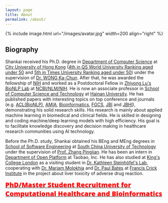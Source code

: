 ```yaml
---
layout: page
title: About
permalink: /about/
---
```


{% include image.html url="/images/avatar.jpg" width=200 align="right" %}

## Biography
Shankai received his Ph.D. degree in [Department of Computer Science](https://www.cs.cityu.edu.hk/) at [City University of Hong Kong](http://www.cityu.edu.hk/) ([4th in QS World University Ranking aged under 50](http://www.topuniversities.com/top-50-under-50) and [5th in Times University Ranking aged under 50](https://www.timeshighereducation.com/student/best-universities/best-young-universities-world)) under the supervision of [Dr. WONG Ka-Chun](http://www6.cityu.edu.hk/stfprofile/kc.w.htm). After that, he was awarded the fellowship of [NIH](https://www.nih.gov/) and worked as a Postdoctoral Fellow in [Zhiyong Lu's BioNLP Lab](https://www.ncbi.nlm.nih.gov/research/bionlp) at [NCBI/NLM/NIH](https://www.ncbi.nlm.nih.gov/). He is now an associate professor in [School of Computer Science and Technology](https://hd.hainanu.edu.cn/cs/) at [Hainan University](http://en.hainanu.edu.cn). He has published papers with interesting topics on top conference and journals (e.g. [ACL(BioNLP)](https://aclweb.org/aclwiki/BioNLP_Workshop), [AMIA](https://amia.org/education-events/amia-2022-annual-symposium), [Bioinformatics](https://academic.oup.com/bioinformatics), [FGCS](https://www.sciencedirect.com/journal/future-generation-computer-systems), [JBI](https://www.journals.elsevier.com/journal-of-biomedical-informatics) and [JBHI](http://jbhi.embs.org/)), demonstrating his solid research skills. His research is mainly about applied machine learning in biomedical and clinical fields. He is skilled in designing and coding machine/deep learning models with high efficiency. His goal is to facilitate knowledge discovery and decision making in healthcare research communities using AI technology.

Before the Ph.D. study, Shankai obtained his BEng and MEng degrees in [School of Software Engineering](http://www2.scut.edu.cn/software_en/) at [South China University of Technology](https://www.scut.edu.cn/en/) under the supervision of [Prof. Zhang Pingjian](https://www2.scut.edu.cn/software_en/2018/1214/c20555a299972/page.htm). He has been an intern in [Department of Open Platform](http://bigdata.taobao.com/) at Taobao, Inc. He has also studied at [King's College London](https://www.kcl.ac.uk) as a visiting student in [Dr. Kathleen Steinhöfel's Lab](https://www.kcl.ac.uk/people/kathleen-steinhofel), cooperating with [Dr. Mariam Molokhia](https://kclpure.kcl.ac.uk/portal/mariam.molokhia.html) and [Dr. Paul Bates](https://www.crick.ac.uk/research/labs/paul-bates) at [Francis Crick Institute](https://www.crick.ac.uk/) in the project about liver toxicity of adverse drug reaction.

<a href="https://skyan.me/openings/">
  <span style="color:red;font-family:'Open Sans', Helvetica, Arial, sans-serif;font-weight:800;font-size:21px">
    PhD/Master Student Recruitment for Computational Healthcare and Bioinformatics
  </span>
</a>
